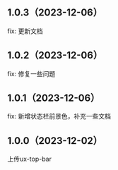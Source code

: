 ## 1.0.3（2023-12-06）
fix: 更新文档
## 1.0.2（2023-12-06）
fix: 修复一些问题
## 1.0.1（2023-12-06）
fix: 新增状态栏前景色，补充一些文档
## 1.0.0（2023-12-02）
上传ux-top-bar

